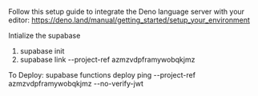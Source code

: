 Follow this setup guide to integrate the Deno language server with your editor:
https://deno.land/manual/getting_started/setup_your_environment


Intialize the supabase
1) supabase init
2) supabase link --project-ref azmzvdpframywobqkjmz

To Deploy:
supabase functions deploy ping --project-ref azmzvdpframywobqkjmz --no-verify-jwt
